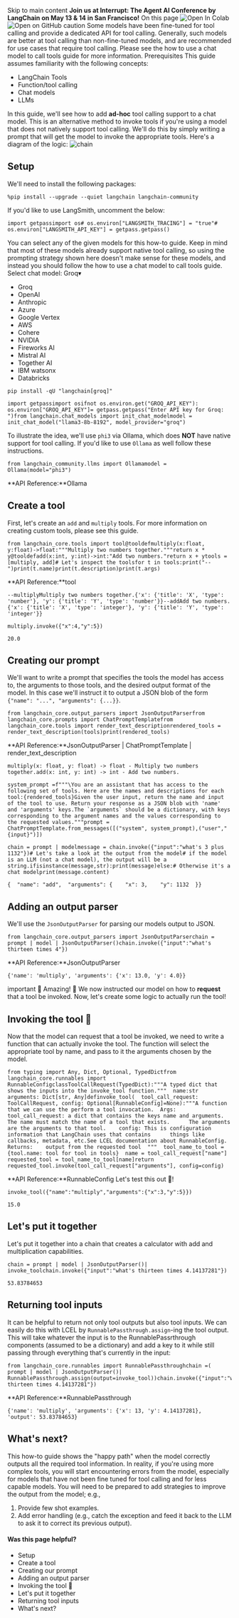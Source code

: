 Skip to main content
**Join us at Interrupt: The Agent AI Conference by LangChain on May 13 & 14 in San Francisco!**
On this page
![Open In Colab](https://colab.research.google.com/assets/colab-badge.svg)![Open on GitHub](https://img.shields.io/badge/Open%20on%20GitHub-grey?logo=github&logoColor=white)
caution
Some models have been fine-tuned for tool calling and provide a dedicated API for tool calling. Generally, such models are better at tool calling than non-fine-tuned models, and are recommended for use cases that require tool calling. Please see the how to use a chat model to call tools guide for more information.
Prerequisites
This guide assumes familiarity with the following concepts:
  * LangChain Tools
  * Function/tool calling
  * Chat models
  * LLMs


In this guide, we'll see how to add **ad-hoc** tool calling support to a chat model. This is an alternative method to invoke tools if you're using a model that does not natively support tool calling.
We'll do this by simply writing a prompt that will get the model to invoke the appropriate tools. Here's a diagram of the logic:
![chain](https://python.langchain.com/assets/images/tool_chain-3571e7fbc481d648aff93a2630f812ab.svg)
## Setup​
We'll need to install the following packages:
```
%pip install --upgrade --quiet langchain langchain-community
```

If you'd like to use LangSmith, uncomment the below:
```
import getpassimport os# os.environ["LANGSMITH_TRACING"] = "true"# os.environ["LANGSMITH_API_KEY"] = getpass.getpass()
```

You can select any of the given models for this how-to guide. Keep in mind that most of these models already support native tool calling, so using the prompting strategy shown here doesn't make sense for these models, and instead you should follow the how to use a chat model to call tools guide.
Select chat model:
Groq▾
* Groq
* OpenAI
* Anthropic
* Azure
* Google Vertex
* AWS
* Cohere
* NVIDIA
* Fireworks AI
* Mistral AI
* Together AI
* IBM watsonx
* Databricks
```
pip install -qU "langchain[groq]"
```

```
import getpassimport osifnot os.environ.get("GROQ_API_KEY"): os.environ["GROQ_API_KEY"]= getpass.getpass("Enter API key for Groq: ")from langchain.chat_models import init_chat_modelmodel = init_chat_model("llama3-8b-8192", model_provider="groq")
```

To illustrate the idea, we'll use `phi3` via Ollama, which does **NOT** have native support for tool calling. If you'd like to use `Ollama` as well follow these instructions.
```
from langchain_community.llms import Ollamamodel = Ollama(model="phi3")
```

**API Reference:**Ollama
## Create a tool​
First, let's create an `add` and `multiply` tools. For more information on creating custom tools, please see this guide.
```
from langchain_core.tools import tool@tooldefmultiply(x:float, y:float)->float:"""Multiply two numbers together."""return x * y@tooldefadd(x:int, y:int)->int:"Add two numbers."return x + ytools =[multiply, add]# Let's inspect the toolsfor t in tools:print("--")print(t.name)print(t.description)print(t.args)
```

**API Reference:**tool
```
--multiplyMultiply two numbers together.{'x': {'title': 'X', 'type': 'number'}, 'y': {'title': 'Y', 'type': 'number'}}--addAdd two numbers.{'x': {'title': 'X', 'type': 'integer'}, 'y': {'title': 'Y', 'type': 'integer'}}
```

```
multiply.invoke({"x":4,"y":5})
```

```
20.0
```

## Creating our prompt​
We'll want to write a prompt that specifies the tools the model has access to, the arguments to those tools, and the desired output format of the model. In this case we'll instruct it to output a JSON blob of the form `{"name": "...", "arguments": {...}}`.
```
from langchain_core.output_parsers import JsonOutputParserfrom langchain_core.prompts import ChatPromptTemplatefrom langchain_core.tools import render_text_descriptionrendered_tools = render_text_description(tools)print(rendered_tools)
```

**API Reference:**JsonOutputParser | ChatPromptTemplate | render_text_description
```
multiply(x: float, y: float) -> float - Multiply two numbers together.add(x: int, y: int) -> int - Add two numbers.
```

```
system_prompt =f"""\You are an assistant that has access to the following set of tools. Here are the names and descriptions for each tool:{rendered_tools}Given the user input, return the name and input of the tool to use. Return your response as a JSON blob with 'name' and 'arguments' keys.The `arguments` should be a dictionary, with keys corresponding to the argument names and the values corresponding to the requested values."""prompt = ChatPromptTemplate.from_messages([("system", system_prompt),("user","{input}")])
```

```
chain = prompt | modelmessage = chain.invoke({"input":"what's 3 plus 1132"})# Let's take a look at the output from the model# if the model is an LLM (not a chat model), the output will be a string.ifisinstance(message,str):print(message)else:# Otherwise it's a chat modelprint(message.content)
```

```
{  "name": "add",  "arguments": {    "x": 3,    "y": 1132  }}
```

## Adding an output parser​
We'll use the `JsonOutputParser` for parsing our models output to JSON.
```
from langchain_core.output_parsers import JsonOutputParserchain = prompt | model | JsonOutputParser()chain.invoke({"input":"what's thirteen times 4"})
```

**API Reference:**JsonOutputParser
```
{'name': 'multiply', 'arguments': {'x': 13.0, 'y': 4.0}}
```

important
🎉 Amazing! 🎉 We now instructed our model on how to **request** that a tool be invoked.
Now, let's create some logic to actually run the tool!
## Invoking the tool 🏃​
Now that the model can request that a tool be invoked, we need to write a function that can actually invoke the tool.
The function will select the appropriate tool by name, and pass to it the arguments chosen by the model.
```
from typing import Any, Dict, Optional, TypedDictfrom langchain_core.runnables import RunnableConfigclassToolCallRequest(TypedDict):"""A typed dict that shows the inputs into the invoke_tool function."""  name:str  arguments: Dict[str, Any]definvoke_tool(  tool_call_request: ToolCallRequest, config: Optional[RunnableConfig]=None):"""A function that we can use the perform a tool invocation.  Args:    tool_call_request: a dict that contains the keys name and arguments.      The name must match the name of a tool that exists.      The arguments are the arguments to that tool.    config: This is configuration information that LangChain uses that contains      things like callbacks, metadata, etc.See LCEL documentation about RunnableConfig.  Returns:    output from the requested tool  """  tool_name_to_tool ={tool.name: tool for tool in tools}  name = tool_call_request["name"]  requested_tool = tool_name_to_tool[name]return requested_tool.invoke(tool_call_request["arguments"], config=config)
```

**API Reference:**RunnableConfig
Let's test this out 🧪!
```
invoke_tool({"name":"multiply","arguments":{"x":3,"y":5}})
```

```
15.0
```

## Let's put it together​
Let's put it together into a chain that creates a calculator with add and multiplication capabilities.
```
chain = prompt | model | JsonOutputParser()| invoke_toolchain.invoke({"input":"what's thirteen times 4.14137281"})
```

```
53.83784653
```

## Returning tool inputs​
It can be helpful to return not only tool outputs but also tool inputs. We can easily do this with LCEL by `RunnablePassthrough.assign`-ing the tool output. This will take whatever the input is to the RunnablePassrthrough components (assumed to be a dictionary) and add a key to it while still passing through everything that's currently in the input:
```
from langchain_core.runnables import RunnablePassthroughchain =(  prompt | model | JsonOutputParser()| RunnablePassthrough.assign(output=invoke_tool))chain.invoke({"input":"what's thirteen times 4.14137281"})
```

**API Reference:**RunnablePassthrough
```
{'name': 'multiply', 'arguments': {'x': 13, 'y': 4.14137281}, 'output': 53.83784653}
```

## What's next?​
This how-to guide shows the "happy path" when the model correctly outputs all the required tool information.
In reality, if you're using more complex tools, you will start encountering errors from the model, especially for models that have not been fine tuned for tool calling and for less capable models.
You will need to be prepared to add strategies to improve the output from the model; e.g.,
  1. Provide few shot examples.
  2. Add error handling (e.g., catch the exception and feed it back to the LLM to ask it to correct its previous output).


#### Was this page helpful?
  * Setup
  * Create a tool
  * Creating our prompt
  * Adding an output parser
  * Invoking the tool 🏃
  * Let's put it together
  * Returning tool inputs
  * What's next?


